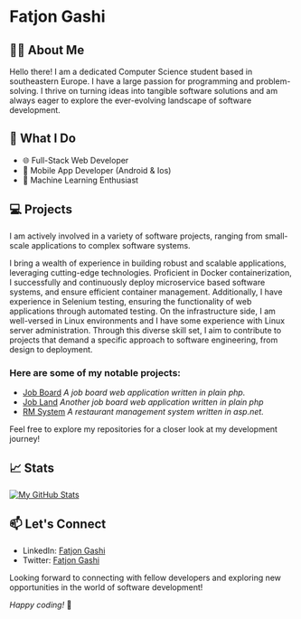 # Fatjon Gashi

## 👨‍💻 About Me

Hello there! I am a dedicated Computer Science student based in southeastern Europe. I have a large passion for programming and problem-solving. 
I thrive on turning ideas into tangible software solutions and am always eager to explore the ever-evolving landscape of software development.

## 🚀 What I Do

- 🌐 Full-Stack Web Developer
- 📱 Mobile App Developer (Android & Ios)
- 🤖 Machine Learning Enthusiast
  
## 💻 Projects

 I am actively involved in a variety of software projects, ranging from small-scale applications to complex software systems. 

 I bring a wealth of experience in building robust and scalable applications, leveraging cutting-edge technologies.
 Proficient in Docker containerization, I successfully and continuously deploy microservice based software systems, and ensure efficient container management. 
 Additionally, I have experience in Selenium testing, ensuring the functionality of web applications through automated testing. 
 On the infrastructure side, I am well-versed in Linux environments and I have some experience with Linux server administration.
 Through this diverse skill set, I aim to contribute to projects that demand a specific approach to software engineering, from design to deployment.

### Here are some of my notable projects:

- [Job Board](https://github.com/Fatjon-Gash1/JobBoard_WebApp) *A job board web application written in plain php.*
- [Job Land](https://github.com/Fatjon-Gash1/JobLand_webapp) *Another job board web application written in plain php*
- [RM System](https://github.com/Fatjon-Gash1/Restaurant_Management_WebApp) *A restaurant management system written in asp.net.*

Feel free to explore my repositories for a closer look at my development journey!

## 📈 Stats

[![My GitHub Stats](https://github-readme-stats.vercel.app/api?username=Fatjon-Gash1&show_icons=true&count_private=true&hide=issues,contribs&theme=radical)](https://github.com/Fatjon-Gash1)

## 📫 Let's Connect

- LinkedIn: [Fatjon Gashi](https://www.linkedin.com/in/fatjon-gashi-005985209/)
- Twitter: [Fatjon Gashi](https://twitter.com/Fatjon02)

Looking forward to connecting with fellow developers and exploring new opportunities in the world of software development!

*Happy coding!* 🚀
